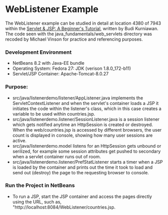 WebListener Example
===================

The WebListener example can be studied in detail at location 4380 of 7943 within
the [Servlet & JSP: A Beginner's Tutorial](https://brainysoftware.com/9781771970327),
written by Budi Kurniawan. The code seen with the java_fundamentals/web_servlets
directory was recoded by Michael Vinson for practice and referencing purposes.

### Development Environment
* NetBeans 8.2 with Java-EE bundle
* Operating System: Fedora 27: JDK (verison 1.8.0_172-b11)
* Servlet/JSP Container: Apache-Tomcat-8.0.27

### Purpose:
* src/java/listenerdemo/listener/AppListener.java implements the 
  ServletContextListener and when the servlet's container loads a JSP it 
  initiates the code within the listener's class, which in this case creates a
  variable to be used within countries.jsp.
* src/java/listenerdemo.listener/SessionListener.java is a session listener
  which gets notified anytime an HttpSession is created or destroyed. When the
  web/countries.jsp is accessed by different browsers, the user count is
  displayed in console, showing how many user sessions are active.
* src/java/listenerdemo.model listens for an HttpSession gets unbound or 
  serilized, for example some session attributes get pushed to secondary
  when a servlet container runs out of room. 
* src/java/listenerdemo.listener/PrefStatListener starts a timer when a JSP 
  is loaded by the container and prints out the time it took to load and 
  send out (destroy) the page to the requesting browser to console.
 
### Run the Project in NetBeans
* To run a JSP, start the JSP container and access the pages directly using the 
  URL, such as, "http://<span></span>localhost:8084/WebListener/countries.jsp.


